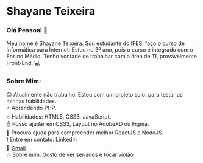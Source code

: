 
# Shayane Teixeira 

### Olá Pessoal 👋
  Meu nome é Shayane Teixeira. Sou estudante do IFES, faço o curso de Informática para       Internet. Estou no 3º ano, pois o curso é integrado com o Ensino Médio. Tenho vontade     de trabalhar com a área de TI, provavelmente Front-End. :computer: 

### Sobre Mim:

:blush: Atualmente não trabalho. Estou com um projeto solo. para testar as minhas habilidades. 
<br />
:star: Aprendendo PHP.
<br />
:fire: Habilidades: HTML5, CSS3, JavaScript.
<br />
:v: Posso ajudar em CSS3, Layout no AdobeXD ou Figma. 
<br />
:purple_heart: Procuro ajuda para compreender melhor ReactJS e NodeJS.
<br />
:exclamation: Entre em contato: [Linkedin](https://www.linkedin.com/in/shayane-teixeira-4520b2196/)
<br />
:email: [Gmail](shayaneteixeira56@gmail.com)
<br />
:boom: Sobre mim: Gosto de ver seriados e tocar violão
